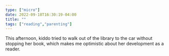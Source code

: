 ```yaml
---
type: ["micro"]
date: 2022-09-18T16:30:19-04:00
title: ""
tags: ["reading","parenting"]
---
```

This afternoon, kiddo tried to walk out of the library to the car without stopping her book, which makes me optimistic about her development as a reader.
